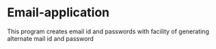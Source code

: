 # Email-application
This program creates email id and passwords with facility of generating alternate mail id and password
